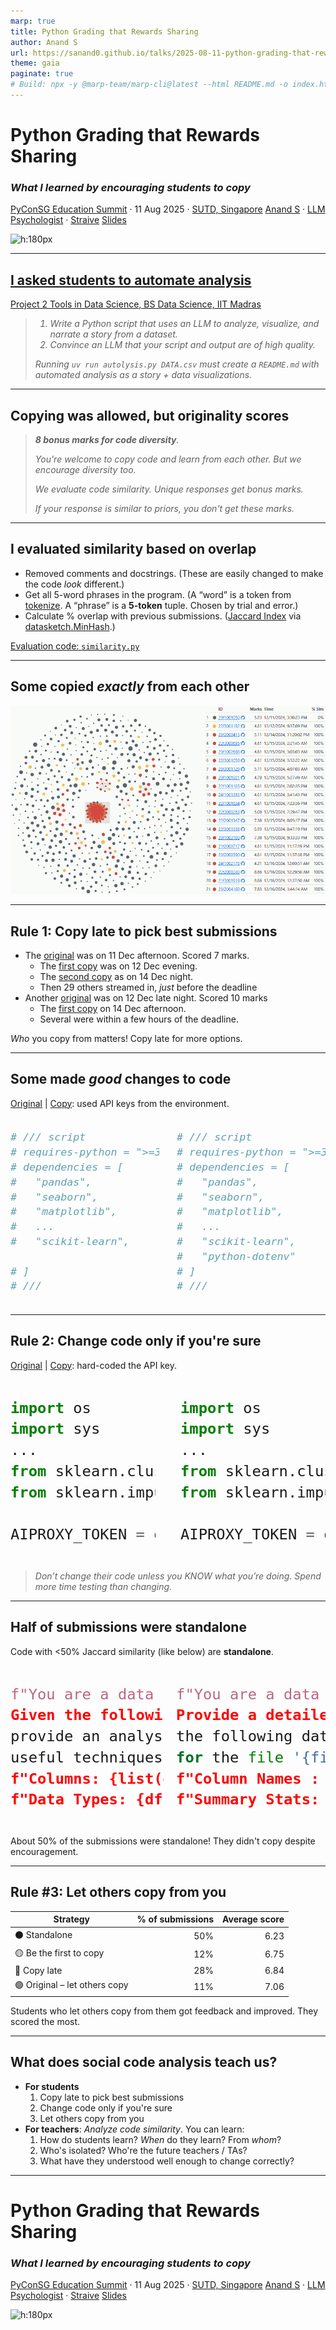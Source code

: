 ```yaml
---
marp: true
title: Python Grading that Rewards Sharing
author: Anand S
url: https://sanand0.github.io/talks/2025-08-11-python-grading-that-rewards-sharing/
theme: gaia
paginate: true
# Build: npx -y @marp-team/marp-cli@latest --html README.md -o index.html
---
```


<style>
  blockquote {
    font-style: italic;
  }

  section {
    background-image: url('https://api.qrserver.com/v1/create-qr-code/?size=150x150&data=https://sanand0.github.io/talks/2025-08-11-python-grading-that-rewards-sharing/');
    background-repeat: no-repeat;
    background-position: top 20px right 20px;
    background-size: 80px auto;
  }
</style>

# Python Grading that Rewards Sharing

### _What I learned by encouraging students to copy_

[PyConSG Education Summit](https://pycon.sg/edusummit.html) · 11 Aug 2025 · [SUTD, Singapore](https://maps.app.goo.gl/rfqZDgPiPkhr5C7E6)
[Anand S](https://s-anand.net/) · [LLM Psychologist](https://www.linkedin.com/in/sanand0/) · [Straive](https://straive.com/)
[Slides](https://sanand0.github.io/talks/2025-08-11-python-grading-that-rewards-sharing/)

![h:180px](https://api.qrserver.com/v1/create-qr-code/?size=150x150&data=https://sanand0.github.io/talks/2025-08-11-python-grading-that-rewards-sharing/)

---

## [I asked students to automate analysis](https://github.com/sanand0/tools-in-data-science-public/blob/tds-2024-t3/project-2-automated-analysis.md)

[Project 2 Tools in Data Science, BS Data Science, IIT Madras](https://github.com/sanand0/tools-in-data-science-public/blob/tds-2024-t3/project-2-automated-analysis.md)

> 1. Write a Python script that uses an LLM to analyze, visualize, and narrate a story from a dataset.
> 2. Convince an LLM that your script and output are of high quality.
>
> Running `uv run autolysis.py DATA.csv` must create a `README.md` with automated analysis as a story + data visualizations.

---

## Copying was allowed, but originality scores

> **8 bonus marks for code diversity**.
>
> You're welcome to copy code and learn from each other. But we encourage diversity too.
>
> We evaluate code similarity. Unique responses get bonus marks.
>
> If your response is similar to priors, you don't get these marks.

---

## I evaluated similarity based on overlap

- Removed comments and docstrings. (These are easily changed to make the code _look_ different.)
- Get all 5-word phrases in the program. (A “word” is a token from [tokenize](https://docs.python.org/3/library/tokenize.html). A “phrase” is a **5-token** tuple. Chosen by trial and error.)
- Calculate % overlap with previous submissions. ([Jaccard Index](https://en.wikipedia.org/wiki/Jaccard_index) via [datasketch.MinHash](https://ekzhu.com/datasketch/minhash.html).)

[Evaluation code: `similarity.py`](https://github.com/sanand0/tools-in-data-science-public/blob/tds-2024-t3/project2/similarity.py)

---

## Some copied _exactly_ from each other

[![height:500px](similarity-100.webp)](https://sanand0.github.io/tds-2024-sep-project-2-results/similar.html#?similarity=1)

---

## Rule 1: Copy late to pick best submissions

- The [original](https://raw.githubusercontent.com/AlakhyaIITM/TDS_proj2/main/autolysis.py) was on 11 Dec afternoon. Scored 7 marks.
  - The [first copy](https://raw.githubusercontent.com/22f3001192/PROJECT-2-TDS/refs/heads/main/autolysis.py) was on 12 Dec evening.
  - The [second copy](https://raw.githubusercontent.com/Sreekar-1804/TDS-Project-2/main/autolysis.py) as on 14 Dec night.
  - Then 29 others streamed in, _just_ before the deadline
- Another [original](https://raw.githubusercontent.com/0rajnishk/tds_project_2/main/autolysis.py) was on 12 Dec late night. Scored 10 marks
  - The [first copy](https://raw.githubusercontent.com/indalbind/Automated_Analysis/refs/heads/main/autolysis.py) on 14 Dec afternoon.
  - Several were within a few hours of the deadline.

_Who_ you copy from matters! Copy late for more options.

---

## Some made _good_ changes to code

[Original](https://raw.githubusercontent.com/0rajnishk/tds_project_2/main/autolysis.py) | [Copy](https://raw.githubusercontent.com/22f3000612/22f3000612-TDS2/refs/heads/main/autolysis.py): used API keys from the environment.

<div style="display: flex; zoom: 1.4; gap: 20px">

```python
# /// script
# requires-python = ">=3.11"
# dependencies = [
#   "pandas",
#   "seaborn",
#   "matplotlib",
#   ...
#   "scikit-learn",

# ]
# ///
```

```python
# /// script
# requires-python = ">=3.12"
# dependencies = [
#   "pandas",
#   "seaborn",
#   "matplotlib",
#   ...
#   "scikit-learn",
#   "python-dotenv"
# ]
# ///
```

</div>

---

## Rule 2: Change code only if you're sure

[Original](https://raw.githubusercontent.com/Nimbus29/TDS-Project_2/refs/heads/main/autolysis.py) | [Copy](https://raw.githubusercontent.com/nightcoder358/TDS-Project-2/refs/heads/main/autolysis.py): hard-coded the API key.

<div style="display: flex; zoom: 2; gap: 20px">

```python
import os
import sys
...
from sklearn.cluster import KMeans
from sklearn.impute import SimpleImputer

AIPROXY_TOKEN = os.getenv('AIPROXY_TOKEN')
```

```python
import os
import sys
...
from sklearn.cluster import KMeans
from sklearn.impute import SimpleImputer

AIPROXY_TOKEN = os.getenv('eyJhbGciOi...')
```

</div>

> Don’t change their code unless you KNOW what you’re doing.
> Spend more time testing than changing.

---

## Half of submissions were standalone

Code with <50% Jaccard similarity (like below) are **standalone**.

<div style="display: flex; zoom: 2; gap: 10px">

```python
f"You are a data analyst.
Given the following dataset information,
provide an analysis plan and suggest
useful techniques:\n\n"
f"Columns: {list(df.columns)}\n"
f"Data Types: {df.dtypes.to_dict()}\n"
```

```python
f"You are a data analyst.
Provide a detailed narrative based on
the following data analysis results
for the file '{file_path.name}':\n\n"
f"Column Names : {list(df.keys())}\n\n"
f"Summary Stats: {analysis['summary']}"
```

</div>

About 50% of the submissions were standalone!
They didn't copy despite encouragement.

---

## Rule #3: Let others copy from you

| Strategy                      | % of submissions | Average score |
| ----------------------------- | ---------------: | ------------: |
| ⚫ Standalone                 |              50% |          6.23 |
| 🟡 Be the first to copy       |              12% |          6.75 |
| 🔴 Copy late                  |              28% |          6.84 |
| 🟢 Original – let others copy |              11% |          7.06 |

Students who let others copy from them got feedback and improved.
They scored the most.

---

## What does social code analysis teach us?

- **For students**
  1. Copy late to pick best submissions
  2. Change code only if you're sure
  3. Let others copy from you
- **For teachers**: _Analyze code similarity_. You can learn:
  1. How do students learn? _When_ do they learn? From _whom_?
  2. Who's isolated? Who're the future teachers / TAs?
  3. What have they understood well enough to change correctly?

---

# Python Grading that Rewards Sharing

### _What I learned by encouraging students to copy_

[PyConSG Education Summit](https://pycon.sg/edusummit.html) · 11 Aug 2025 · [SUTD, Singapore](https://maps.app.goo.gl/rfqZDgPiPkhr5C7E6)
[Anand S](https://s-anand.net/) · [LLM Psychologist](https://www.linkedin.com/in/sanand0/) · [Straive](https://straive.com/)
[Slides](https://sanand0.github.io/talks/2025-08-11-python-grading-that-rewards-sharing/)

![h:180px](https://api.qrserver.com/v1/create-qr-code/?size=150x150&data=https://sanand0.github.io/talks/2025-08-11-python-grading-that-rewards-sharing/)
